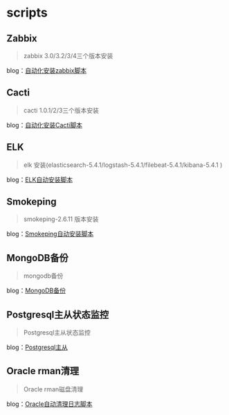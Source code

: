 # scripts
## Zabbix
> zabbix 3.0/3.2/3/4三个版本安装

blog：[自动化安装zabbix脚本](http://blog.51cto.com/kaliarch/1961525)

## Cacti
> cacti 1.0.1/2/3三个版本安装

blog：[自动化安装Cacti脚本 ](http://blog.51cto.com/kaliarch/1898212)

## ELK
> elk 安装(elasticsearch-5.4.1/logstash-5.4.1/filebeat-5.4.1/kibana-5.4.1 )

blog：[ELK自动安装脚本](http://blog.51cto.com/kaliarch/1964265)

## Smokeping
> smokeping-2.6.11 版本安装

blog：[Smokeping自动安装脚本](http://blog.51cto.com/kaliarch/1899007)

## MongoDB备份
> mongodb备份

blog：[MongoDB备份](http://blog.51cto.com/kaliarch/2044423)

## Postgresql主从状态监控
> Postgresql主从状态监控

blog：[Postgresql主从](http://blog.51cto.com/kaliarch/1909936)

## Oracle rman清理
> Oracle rman磁盘清理

blog：[Oracle自动清理日志脚本](http://blog.51cto.com/kaliarch/1983430)




